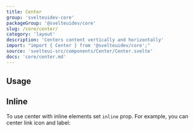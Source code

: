 ```yaml
---
title: Center
group: 'svelteuidev-core'
packageGroup: '@svelteuidev/core'
slug: /core/center/
category: 'layout'
description: 'Centers content vertically and horizontally'
import: "import { Center } from '@svelteuidev/core';"
source: 'svelteui-src/components/Center/Center.svelte'
docs: 'core/center.md'
---
```


<script>
    import { ArrowLeft } from "radix-icons-svelte";
    import { Heading } from 'components';
    import { Demo, CenterDemos } from '@svelteuidev/demos';
</script>

<Heading />

## Usage

<Demo demo={CenterDemos.usage} />

## Inline

To use center with inline elements set `inline` prop. For example, you can center link icon and label:

<Demo demo={CenterDemos.inline} />
